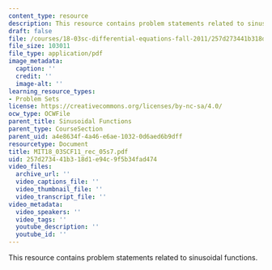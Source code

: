```yaml
---
content_type: resource
description: This resource contains problem statements related to sinusoidal functions.
draft: false
file: /courses/18-03sc-differential-equations-fall-2011/257d273441b318d1e94c9f5b34fad474_MIT18_03SCF11_rec_05s7.pdf
file_size: 103011
file_type: application/pdf
image_metadata:
  caption: ''
  credit: ''
  image-alt: ''
learning_resource_types:
- Problem Sets
license: https://creativecommons.org/licenses/by-nc-sa/4.0/
ocw_type: OCWFile
parent_title: Sinusoidal Functions
parent_type: CourseSection
parent_uid: a4e8634f-4a46-e6ae-1032-0d6aed6b9dff
resourcetype: Document
title: MIT18_03SCF11_rec_05s7.pdf
uid: 257d2734-41b3-18d1-e94c-9f5b34fad474
video_files:
  archive_url: ''
  video_captions_file: ''
  video_thumbnail_file: ''
  video_transcript_file: ''
video_metadata:
  video_speakers: ''
  video_tags: ''
  youtube_description: ''
  youtube_id: ''
---
```

This resource contains problem statements related to sinusoidal functions.